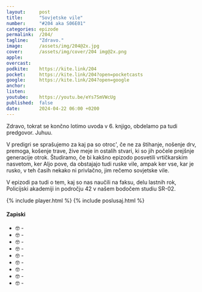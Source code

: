 ```yaml
---
layout: 	post
title:  	"Sovjetske vile"
number: 	"#204 aka S06E01"
categories:	epizode
permalink:	/204/
tagline: 	"Zdravo."
image:		/assets/img/204@2x.jpg
cover:		/assets/img/cover/204 img@2x.png
apple:		
overcast:	
podkite:	https://kite.link/204
pocket:		https://kite.link/204?open=pocketcasts
google:		https://kite.link/204?open=google
anchor:		
listen:		
youtube:	https://youtu.be/eYs7SmVWcUg
published:	false
date: 		2024-04-22 06:00 +0200
---
```


Zdravo, tokrat se končno lotimo uvoda v 6. knjigo, obdelamo pa tudi predgovor. Juhuu. 

V predigri se sprašujemo za kaj pa so otroc', če ne za štihanje, nošenje drv, premoga, košenje trave, žive meje in ostalih stvari, ki so jih počele prejšnje generacije otrok. Študiramo, če bi kakšno epizodo posvetili vrtičkarskim nasvetom, ker Aljo pove, da obstajajo tudi ruske vile, ampak ker vse, kar je rusko, v teh časih nekako ni privlačno, jim rečemo sovjetske vile. 

V epizodi pa tudi o tem, kaj so nas naučili na faksu, delu lastnih rok, Policijski akademiji in področju 42 v našem bodočem studiu SR-02. 

{% include player.html %}
{% include poslusaj.html %}

<!--break-->

#### Zapiski

- 🤓 []() - 
- 🤓 []() - 
- 🤓 []() - 
- 🤓 []() - 
- 🤓 []() - 
- 🤓 []() - 
- 🤓 []() - 
- 🤓 []() - 
- 🤓 []() - 